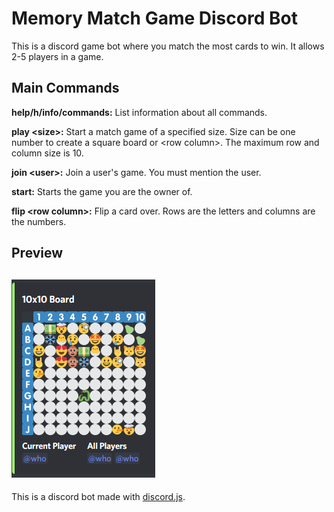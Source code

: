 # Memory Match Game Discord Bot
 This is a discord game bot where you match the most cards to win. It allows 2-5 players in a game.

## Main Commands
**help/h/info/commands:** List information about all commands.

**play \<size\>:** Start a match game of a specified size. Size can be one number to create a square board or \<row column\>. The maximum row and column size is 10.

**join \<user\>:** Join a user's game. You must mention the user.

**start:** Starts the game you are the owner of.

**flip \<row column\>:** Flip a card over. Rows are the letters and columns are the numbers.

## Preview
![Discord Bot Game Preview](public/preview.png)
---
This is a discord bot made with [discord.js](https://discord.js.org/#/).
